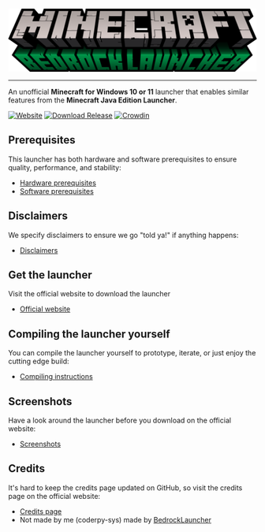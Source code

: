 ![minecraft bedrock launcher logo](https://raw.githubusercontent.com/BedrockLauncher/BedrockLauncher.GitHub.io/main/src/assets/images/logos/logo.png)

---

An unofficial **Minecraft for Windows 10 or 11** launcher that enables similar features from the **Minecraft Java Edition Launcher**.

[![Website](https://img.shields.io/github/v/tag/BedrockLauncher/BedrockLauncher.GitHub.io?color=blue&label=Visit%20Official%20Website&logo=github&style=for-the-badge)](https://bedrocklauncher.github.io/)
[![Download Release](https://img.shields.io/github/v/release/BedrockLauncher/BedrockLauncher?label=Download%20Release&logo=windows&sort=date&style=for-the-badge)](https://github.com/BedrockLauncher/BedrockLauncher/releases/latest/download/release.zip)
[![Crowdin](https://img.shields.io/static/v1?color=282C34&labelColor=282C34&label=Crowdin&message=Translate&logo=crowdin&style=for-the-badge)](https://crowdin.com/project/bedrocklauncher)

## Prerequisites
This launcher has both hardware and software prerequisites to ensure quality, performance, and stability:
- [Hardware prerequisites](./docs/HARDWARE_PREREQUISITES.md)
- [Software prerequisites](./docs/SOFTWARE_PREREQUISITES.md)

## Disclaimers
We specify disclaimers to ensure we go "told ya!" if anything happens:
- [Disclaimers](./docs/DISCLAIMERS.md)

## Get the launcher
Visit the official website to download the launcher
- [Official website](https://bedrocklauncher.github.io)

## Compiling the launcher yourself
You can compile the launcher yourself to prototype, iterate, or just enjoy the cutting edge build:
- [Compiling instructions](./docs/COMPILING.md)

## Screenshots
Have a look around the launcher before you download on the official website:
- [Screenshots](https://bedrocklauncher.github.io)

## Credits
It's hard to keep the credits page updated on GitHub, so visit the credits page on the official website:
- [Credits page](https://bedrocklauncher.github.io/credits)
- Not made by me (coderpy-sys) made by [BedrockLauncher](bedrocklauncher.github.io)
